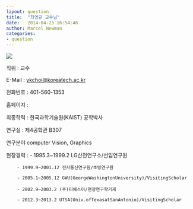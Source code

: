 ```yaml
---
layout: question
title:  "최영규 교수님"
date:   2014-04-25 16:54:46
author: Marcel Newman
categories:
- question
---
```

<img src="https://lh3.googleusercontent.com/Lua-n4ssRqVlJM_np6LFcNYW0xw_s1DfGoWzW5cfRQ=w200-h240-p-no">

직위 : 교수

E-Mail : ykchoi@koreatech.ac.kr

전화번호 : 401-560-1353

홈페이지 : 

최종학력 : 한국과학기술원(KAIST) 공학박사

연구실 : 제4공학관 B307

연구분야 computer Vision, Graphics

현장경력 : 
	    - 1995.3~1999.2 LG산전연구소/선임연구원

	    - 1999.9~2001.12 전자통신연구원/초빙연구원

	    - 2005.1~2005.12 GWU(GeorgeWashingtonUniversity)/VisitingScholar

	    - 2002.9~2003.2 (주)티에스이/현장연구학기제

	    - 2012.3~2013.2 UTSA(Univ.ofTexasatSanAntonio)/VisitingScholar
 
